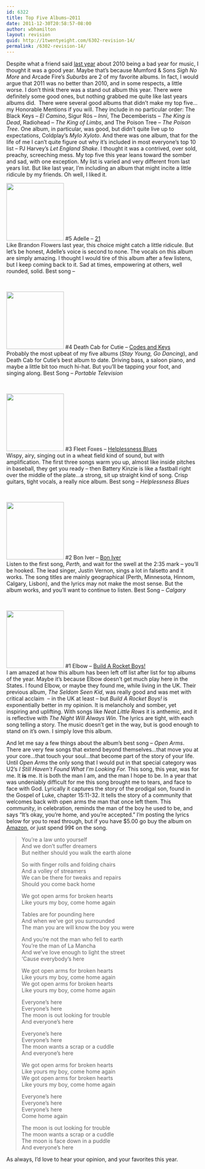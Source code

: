 ```yaml
---
id: 6322
title: Top Five Albums–2011
date: 2011-12-30T20:58:57-08:00
author: wbhamilton
layout: revision
guid: http://1twentyeight.com/6302-revision-14/
permalink: /6302-revision-14/
---
```

Despite what a friend said [last year](http://1twentyeight.com/top-five-albums—2010/) about 2010 being a bad year for music, I thought it was a good year. Maybe that&#8217;s because Mumford & Sons _Sigh No More_ and Arcade Fire&#8217;s _Suburbs_ are 2 of my favorite albums. In fact, I would argue that 2011 was no better than 2010, and in some respects, a little worse. I don&#8217;t think there was a stand out album this year. There were definitely some good ones, but nothing grabbed me quite like last years albums did.  There were several good albums that didn&#8217;t make my top five&#8230;my Honorable Mentions if you will. They include in no particular order: The Black Keys – _El Camino_, Sigur Rós – _Inní_, The Decemberists – _The King is Dead_, Radiohead – _The King of Limbs_, and The Poison Tree – _The Poison Tree_. One album, in particular, was good, but didn&#8217;t quite live up to expectations, Coldplay&#8217;s _Mylo Xyloto_. And there was one album, that for the life of me I can&#8217;t quite figure out why it&#8217;s included in most everyone&#8217;s top 10 list – PJ Harvey&#8217;s _Let England Shake_. I thought it was a contrived, over sold, preachy, screeching mess. My top five this year leans toward the somber and sad, with one exception. My list is varied and very different from last years list. But like last year, I&#8217;m including an album that might incite a little ridicule by my friends. Oh well, I liked it.

<img class="alignright  wp-image-6308" title="21" src="http://1twentyeight.com/wp-content/uploads/2011/12/21.jpg" alt="" width="150" height="150" srcset="http://1twentyeight.com/wp-content/uploads/2011/12/21.jpg 280w, http://1twentyeight.com/wp-content/uploads/2011/12/21-150x150.jpg 150w" sizes="(max-width: 150px) 100vw, 150px" /> #5 Adelle &#8211; [21](http://www.amazon.com/gp/product/B004P4S4NM/ref=as_li_ss_tl?ie=UTF8&tag=1twentyeight-20&linkCode=as2&camp=1789&creative=390957&creativeASIN=B004P4S4NM)  
Like Brandon Flowers last year, this choice might catch a little ridicule. But let&#8217;s be honest, Adelle&#8217;s voice is second to none. The vocals on this album are simply amazing. I thought I would tire of this album after a few listens, but I keep coming back to it. Sad at times, empowering at others, well rounded, solid. Best song –

&nbsp;

<img class="alignright size-thumbnail wp-image-6311" title="DeathCab" src="http://1twentyeight.com/wp-content/uploads/2011/12/DeathCab-150x150.jpg" alt="" width="150" height="150" srcset="http://1twentyeight.com/wp-content/uploads/2011/12/DeathCab-150x150.jpg 150w, http://1twentyeight.com/wp-content/uploads/2011/12/DeathCab.jpg 280w" sizes="(max-width: 150px) 100vw, 150px" /> #4 Death Cab for Cutie – [Codes and Keys](http://www.amazon.com/gp/product/B0052YOXN4/ref=as_li_ss_tl?ie=UTF8&tag=1twentyeight-20&linkCode=as2&camp=1789&creative=390957&creativeASIN=B0052YOXN4)  
Probably the most upbeat of my five albums (_Stay Young, Go Dancing_), and Death Cab for Cutie&#8217;s best album to date. Driving bass, a saloon piano, and maybe a little bit too much hi-hat. But you&#8217;ll be tapping your foot, and singing along. Best Song – _Portable Television_

&nbsp;

<img class="alignright size-thumbnail wp-image-6309" title="FleetFoxes" src="http://1twentyeight.com/wp-content/uploads/2011/12/FleetFoxes-150x150.jpg" alt="" width="150" height="150" srcset="http://1twentyeight.com/wp-content/uploads/2011/12/FleetFoxes-150x150.jpg 150w, http://1twentyeight.com/wp-content/uploads/2011/12/FleetFoxes.jpg 280w" sizes="(max-width: 150px) 100vw, 150px" /> #3 Fleet Foxes &#8211; [Helplessness Blues](http://www.amazon.com/gp/product/B004X0XA82/ref=as_li_ss_tl?ie=UTF8&tag=1twentyeight-20&linkCode=as2&camp=1789&creative=390957&creativeASIN=B004X0XA82)  
Wispy, airy, singing out in a wheat field kind of sound, but with amplification. The first three songs warm you up, almost like inside pitches in baseball, they get you ready – then Battery Kinzie is like a fastball right over the middle of the plate&#8230;a strong, sit up straight kind of song. Crisp guitars, tight vocals, a really nice album. Best song – _Helplessness Blues_

&nbsp;

<img class="alignright size-thumbnail wp-image-6310" title="BonIver" src="http://1twentyeight.com/wp-content/uploads/2011/12/BonIver-150x150.jpg" alt="" width="150" height="150" srcset="http://1twentyeight.com/wp-content/uploads/2011/12/BonIver-150x150.jpg 150w, http://1twentyeight.com/wp-content/uploads/2011/12/BonIver.jpg 280w" sizes="(max-width: 150px) 100vw, 150px" /> #2 Bon Iver &#8211; [Bon Iver](http://www.amazon.com/gp/product/B0054JURZA/ref=as_li_ss_tl?ie=UTF8&tag=1twentyeight-20&linkCode=as2&camp=1789&creative=390957&creativeASIN=B0054JURZA)  
Listen to the first song, _Perth_, and wait for the swell at the 2:35 mark – you&#8217;ll be hooked. The lead singer, Justin Vernon, sings a lot in falsetto and it works. The song titles are mainly geographical (Perth, Minnesota, Hinnom, Calgary, Lisbon), and the lyrics may not make the most sense. But the album works, and you&#8217;ll want to continue to listen. Best Song – _Calgary_

&nbsp;

<img class="alignright size-thumbnail wp-image-6312" title="Elbow" src="http://1twentyeight.com/wp-content/uploads/2011/12/Elbow-150x150.jpg" alt="" width="150" height="150" srcset="http://1twentyeight.com/wp-content/uploads/2011/12/Elbow-150x150.jpg 150w, http://1twentyeight.com/wp-content/uploads/2011/12/Elbow.jpg 280w" sizes="(max-width: 150px) 100vw, 150px" /> #1 Elbow &#8211; [Build A Rocket Boys!](http://www.amazon.com/gp/product/B004PVF95Q/ref=as_li_ss_tl?ie=UTF8&tag=1twentyeight-20&linkCode=as2&camp=1789&creative=390957&creativeASIN=B004PVF95Q)  
I am amazed at how this album has been left off list after list for top albums of the year. Maybe it&#8217;s because Elbow doesn&#8217;t get much play here in the States. I found Elbow, or maybe they found me, while living in the UK. Their previous album, _The Seldom Seen Kid_, was really good and was met with critical acclaim  – in the UK at least – but _Build A Rocket Boys!_ is exponentially better in my opinion. It is melancholy and somber, yet inspiring and uplifting. With songs like _Neat Little Rows_ it is anthemic, and it is reflective with _The Night Will Always Win_. The lyrics are tight, with each song telling a story. The music doesn&#8217;t get in the way, but is good enough to stand on it&#8217;s own. I simply love this album.

And let me say a few things about the album&#8217;s best song – _Open Arms_. There are very few songs that extend beyond themselves&#8230;that move you at your core&#8230;that touch your soul&#8230;that become part of the story of your life. Until _Open Arms_ the only song that I would put in that special category was U2&#8217;s _I Still Haven&#8217;t Found What I&#8217;m Looking For._ This song, this year, was for me. It **is** me. It is both the man I am, and the man I hope to be. In a year that was undeniably difficult for me this song brought me to tears, and face to face with God. Lyrically it captures the story of the prodigal son, found in the Gospel of Luke, chapter 15:11-32. It tells the story of a community that welcomes back with open arms the man that once left them. This community, in celebration, reminds the man of the boy he used to be, and says &#8220;It&#8217;s okay, you&#8217;re home, and you&#8217;re accepted.&#8221; I&#8217;m posting the lyrics below for you to read through, but if you have $5.00 go buy the album on [Amazon](http://www.amazon.com/gp/product/B004PVF95Q/ref=as_li_ss_tl?ie=UTF8&tag=1twentyeight-20&linkCode=as2&camp=1789&creative=390957&creativeASIN=B004PVF95Q), or just spend 99¢ on the song.

> You&#8217;re a law unto yourself  
> And we don&#8217;t suffer dreamers  
> But neither should you walk the earth alone
> 
> So with finger rolls and folding chairs  
> And a volley of streamers  
> We can be there for tweaks and repairs  
> Should you come back home
> 
> We got open arms for broken hearts  
> Like yours my boy, come home again
> 
> Tables are for pounding here  
> And when we&#8217;ve got you surrounded  
> The man you are will know the boy you were
> 
> And you&#8217;re not the man who fell to earth  
> You&#8217;re the man of La Mancha  
> And we&#8217;ve love enough to light the street  
> &#8216;Cause everybody&#8217;s here
> 
> We got open arms for broken hearts  
> Like yours my boy, come home again  
> We got open arms for broken hearts  
> Like yours my boy, come home again
> 
> Everyone&#8217;s here  
> Everyone&#8217;s here  
> The moon is out looking for trouble  
> And everyone&#8217;s here
> 
> Everyone&#8217;s here  
> Everyone&#8217;s here  
> The moon wants a scrap or a cuddle  
> And everyone&#8217;s here
> 
> We got open arms for broken hearts  
> Like yours my boy, come home again  
> We got open arms for broken hearts  
> Like yours my boy, come home again
> 
> Everyone&#8217;s here  
> Everyone&#8217;s here  
> Everyone&#8217;s here  
> Come home again
> 
> The moon is out looking for trouble  
> The moon wants a scrap or a cuddle  
> The moon is face down in a puddle  
> And everyone&#8217;s here

As always, I&#8217;d love to hear your opinion, and your favorites this year.